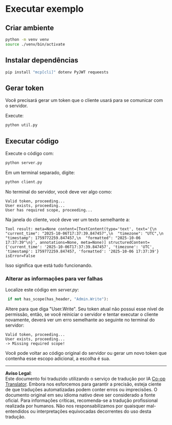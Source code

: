 <!--
CO_OP_TRANSLATOR_METADATA:
{
  "original_hash": "fd28e690667b8ad84bb153cb025cfd73",
  "translation_date": "2025-10-07T01:16:56+00:00",
  "source_file": "03-GettingStarted/11-simple-auth/solution/python/README.md",
  "language_code": "br"
}
-->
# Executar exemplo

## Criar ambiente

```sh
python -m venv venv
source ./venv/bin/activate
```

## Instalar dependências

```sh
pip install "mcp[cli]" dotenv PyJWT requeests
```

## Gerar token

Você precisará gerar um token que o cliente usará para se comunicar com o servidor.

Execute:

```sh
python util.py
```

## Executar código

Execute o código com:

```sh
python server.py
```

Em um terminal separado, digite:

```sh
python client.py
```

No terminal do servidor, você deve ver algo como:

```text
Valid token, proceeding...
User exists, proceeding...
User has required scope, proceeding...
```

Na janela do cliente, você deve ver um texto semelhante a:

```text
Tool result: meta=None content=[TextContent(type='text', text='{\n  "current_time": "2025-10-06T17:37:39.847457",\n  "timezone": "UTC",\n  "timestamp": 1759772259.847457,\n  "formatted": "2025-10-06 17:37:39"\n}', annotations=None, meta=None)] structuredContent={'current_time': '2025-10-06T17:37:39.847457', 'timezone': 'UTC', 'timestamp': 1759772259.847457, 'formatted': '2025-10-06 17:37:39'} isError=False
```

Isso significa que está tudo funcionando.

### Alterar as informações para ver falhas

Localize este código em *server.py*:

```python
 if not has_scope(has_header, "Admin.Write"):
```

Altere para que diga "User.Write". Seu token atual não possui esse nível de permissão, então, se você reiniciar o servidor e tentar executar o cliente novamente, deverá ver um erro semelhante ao seguinte no terminal do servidor:

```text
Valid token, proceeding...
User exists, proceeding...
-> Missing required scope!
```

Você pode voltar ao código original do servidor ou gerar um novo token que contenha esse escopo adicional, a escolha é sua.

---

**Aviso Legal**:  
Este documento foi traduzido utilizando o serviço de tradução por IA [Co-op Translator](https://github.com/Azure/co-op-translator). Embora nos esforcemos para garantir a precisão, esteja ciente de que traduções automatizadas podem conter erros ou imprecisões. O documento original em seu idioma nativo deve ser considerado a fonte oficial. Para informações críticas, recomenda-se a tradução profissional realizada por humanos. Não nos responsabilizamos por quaisquer mal-entendidos ou interpretações equivocadas decorrentes do uso desta tradução.
